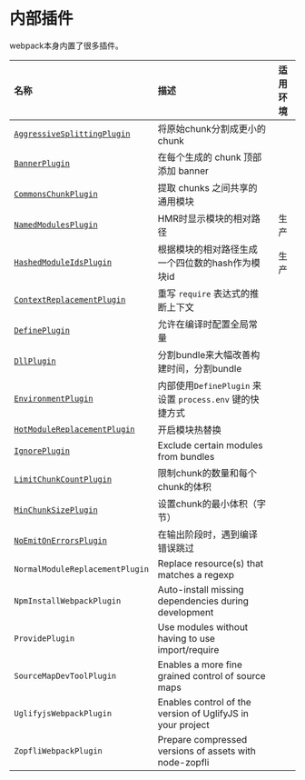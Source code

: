 # 内部插件

webpack本身内置了很多插件。

| 名称 | 描述 | 适用环境 |
| :--- | :--- | :---: |
| [`AggressiveSplittingPlugin`](//Plugins/internal/AggressiveSplittingPlugin.md) | 将原始chunk分割成更小的chunk |  |
| [`BannerPlugin`](/Plugins/internal/BannerPlugin.md) | 在每个生成的 chunk 顶部添加 banner |  |
| [`CommonsChunkPlugin`](/Plugins/internal/CommonsChunkPlugin.md) | 提取 chunks 之间共享的通用模块 |  |
| [`NamedModulesPlugin`](/Plugins/internal/NamedModulesPlugin.md) | HMR时显示模块的相对路径 | 生产 |
| [`HashedModuleIdsPlugin`](/Plugins/internal/HashedModuleIdsPlugin.md) | 根据模块的相对路径生成一个四位数的hash作为模块id | 生产 |
| [`ContextReplacementPlugin`](/Plugins/internal/ContextReplacementPlugin.md) | 重写 `require` 表达式的推断上下文 |  |
| [`DefinePlugin`](/Plugins/internal/DefinePlugin.md) | 允许在编译时配置全局常量 |  |
| [`DllPlugin`](/Plugins/internal/DllPlugin.md) | 分割bundle来大幅改善构建时间，分割bundle |  |
| [`EnvironmentPlugin`](/Plugins/internal/EnvironmentPlugin.md) | 内部使用`DefinePlugin` 来设置 `process.env` 键的快捷方式 |  |
| [`HotModuleReplacementPlugin`](/Plugins/internal/HotModuleReplacementPlugin.md) | 开启模块热替换 |  |
| [`IgnorePlugin`](/Plugins/internal/IgnorePlugin.md) | Exclude certain modules from bundles |  |
| [`LimitChunkCountPlugin`](/Plugins/internal/LimitChunkCountPlugin.md) | 限制chunk的数量和每个chunk的体积 |  |
| [`MinChunkSizePlugin`](/Plugins/internal/MinChunkSizePlugin.md) | 设置chunk的最小体积（字节） |  |
| [`NoEmitOnErrorsPlugin`](/Plugins/internal/NoEmitOnErrorsPlugin.md) | 在输出阶段时，遇到编译错误跳过 |  |
| `NormalModuleReplacementPlugin` | Replace resource\(s\) that matches a regexp |  |
| `NpmInstallWebpackPlugin` | Auto-install missing dependencies during development |  |
| `ProvidePlugin` | Use modules without having to use import/require |  |
| `SourceMapDevToolPlugin` | Enables a more fine grained control of source maps |  |
| `UglifyjsWebpackPlugin` | Enables control of the version of UglifyJS in your project |  |
| `ZopfliWebpackPlugin` | Prepare compressed versions of assets with node-zopfli |  |



